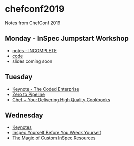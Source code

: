 # chefconf2019
Notes from ChefConf 2019

## Monday - InSpec Jumpstart Workshop

  * [notes - INCOMPLETE](inspec-jumpstart/inspec-jumpstart.md)
  * [code](inspec-jumpstart/code/)
  * slides coming soon

## Tuesday

  * [Keynote - The Coded Enterprise](keynote.md)
  * [Zero to Pipeline](zero-to-pipeline.md) 
  * [Chef + You: Delivering High Quality Cookbooks](high-quality-cookbooks.md)

## Wednesday

  * [Keynotes](keynote2.md)
  * [Inspec Yourself Before You Wreck Yourself](inspec-yourself.md)
  * [The Magic of Custom InSpec Resources](magic-custom-inspec.md)
